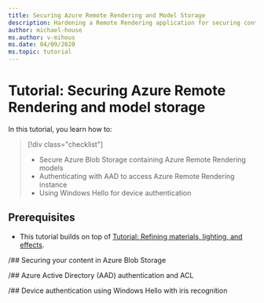 ```yaml
---
title: Securing Azure Remote Rendering and Model Storage
description: Hardening a Remote Rendering application for securing content
author: michael-house
ms.author: v-mihous
ms.date: 04/09/2020
ms.topic: tutorial
---
```


# Tutorial: Securing Azure Remote Rendering and model storage

In this tutorial, you learn how to:

> [!div class="checklist"]
>
> * Secure Azure Blob Storage containing Azure Remote Rendering models
> * Authenticating with AAD to access Azure Remote Rendering instance
> * Using Windows Hello for device authentication

## Prerequisites

* This tutorial builds on top of [Tutorial: Refining materials, lighting, and effects](..\materials-lighting-effects\materials-lighting-effects.md).

/## Securing your content in Azure Blob Storage

/## Azure Active Directory (AAD) authentication and ACL

/## Device authentication using Windows Hello with iris recognition
